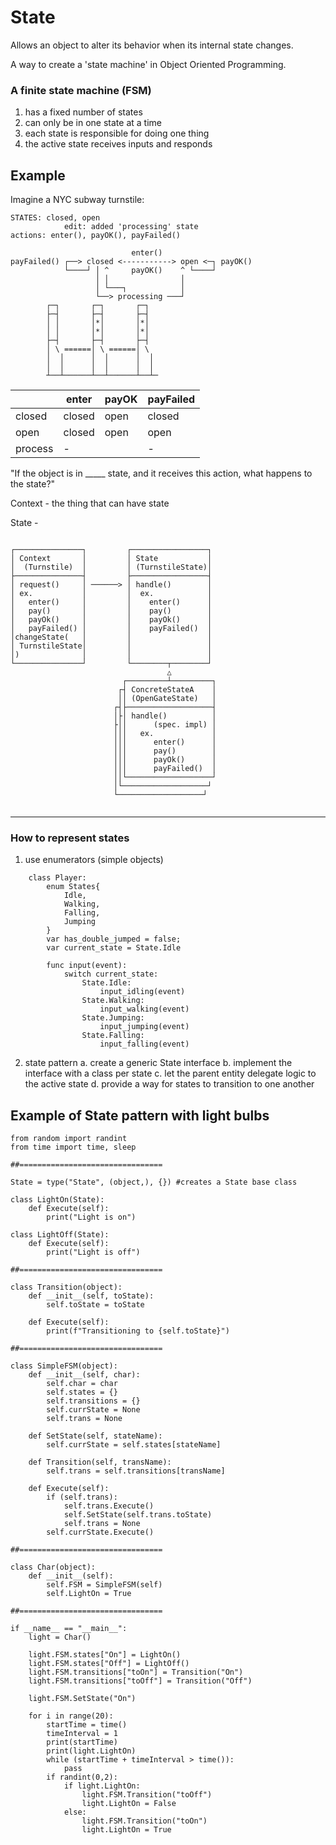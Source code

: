 # State

Allows an object to alter its behavior when its internal state changes. 

A way to create a 'state machine' in Object Oriented Programming. 

### A finite state machine (FSM)

1. has a fixed number of states
2. can only be in one state at a time
3. each state is responsible for doing one thing
4. the active state receives inputs and responds

## Example
Imagine a NYC subway turnstile:
```
STATES: closed, open
            edit: added 'processing' state
actions: enter(), payOK(), payFailed()

                           enter()
payFailed() ┌──> closed <-----------> open <─┐ payOK()
            └────┘ │ ^     payOK()    ^ └────┘
                   │ │                │ 
                   │ └───┐            │ 
                   └──> processing ───┘
        ┌─┐       ┌─┐       ┌─┐    
        ├─┤       ├─┤       ├─┤   
        │ │       │*│       │*│     
        │ │       │*│       │*│     
        ├─┤       ├─┤       ├─┤     
        │ \ ======│ \ ======│ \     
        │  │      │  │      │  │  
        │  │      │  │      │  │  
        ┴──┴──────┴──┴──────┴──┴─  
```     

|       | enter | payOK | payFailed |
|-------|-------|-------|-----------|
|closed |closed | open  | closed    |
|open   |closed | open  | open      |
|process|   -   |       |    -      |


"If the object is in _____ state, and it receives this action, what happens to the state?"


Context - the thing that can have state

State - 

```

┌───────────────┐         ┌─────────────────┐
│ Context       │         │ State           │
│  (Turnstile)  │         │ (TurnstileState)│
├───────────────┤         ├─────────────────┤
│ request()     │ ──────> │ handle()        │
│ ex.           │         │  ex.            │
│   enter()     │         │    enter()      │
│   pay()       │         │    pay()        │
│   payOk()     │         │    payOk()      │
│   payFailed() │         │    payFailed()  │    
│changeState(   │         │                 │
│ TurnstileState│         │                 │
│)              │         │                 │    
└───────────────┘         └────────┬────────┘
                                   △
                         ┌─────────┴─────────┐
                        ┌┤ ConcreteStateA    │
                        ││ (OpenGateState)   │
                       ┌┤├───────────────────┤
                       │├│ handle()          │
                       ├││      (spec. impl) │
                       │││   ex.             │
                       │││      enter()      │
                       │││      pay()        │
                       │││      payOk()      │
                       │││      payFailed()  │
                       ││└───────────────────┘
                       │└───────────────────┘
                       └───────────────────┘


```
<hr>

### How to represent states

1. use enumerators (simple objects)

```
    class Player:
        enum States{
            Idle,
            Walking,
            Falling,
            Jumping
        }
        var has_double_jumped = false;
        var current_state = State.Idle

        func input(event):
            switch current_state:
                State.Idle:
                    input_idling(event)
                State.Walking:
                    input_walking(event)
                State.Jumping:
                    input_jumping(event)
                State.Falling:
                    input_falling(event)
```

2. state pattern
    a. create a generic State interface
    b. implement the interface with a class per state
    c. let the parent entity delegate logic to the active state
    d. provide a way for states to transition to one another


## Example of State pattern with light bulbs


```
from random import randint
from time import time, sleep

##================================

State = type("State", (object,), {}) #creates a State base class

class LightOn(State):
    def Execute(self):
        print("Light is on")

class LightOff(State):
    def Execute(self):
        print("Light is off")

##================================

class Transition(object):
    def __init__(self, toState):
        self.toState = toState

    def Execute(self):
        print(f"Transitioning to {self.toState}") 

##================================

class SimpleFSM(object):
    def __init__(self, char):
        self.char = char
        self.states = {}
        self.transitions = {}
        self.currState = None
        self.trans = None

    def SetState(self, stateName):
        self.currState = self.states[stateName]

    def Transition(self, transName):
        self.trans = self.transitions[transName]

    def Execute(self):
        if (self.trans):
            self.trans.Execute()
            self.SetState(self.trans.toState)
            self.trans = None
        self.currState.Execute()

##================================

class Char(object):
    def __init__(self):
        self.FSM = SimpleFSM(self)
        self.LightOn = True

##================================

if __name__ == "__main__":
    light = Char()

    light.FSM.states["On"] = LightOn()
    light.FSM.states["Off"] = LightOff()
    light.FSM.transitions["toOn"] = Transition("On")
    light.FSM.transitions["toOff"] = Transition("Off")

    light.FSM.SetState("On")

    for i in range(20):
        startTime = time()
        timeInterval = 1
        print(startTime)
        print(light.LightOn)
        while (startTime + timeInterval > time()):  
            pass
        if randint(0,2):
            if light.LightOn:
                light.FSM.Transition("toOff")
                light.LightOn = False
            else:
                light.FSM.Transition("toOn")
                light.LightOn = True

```